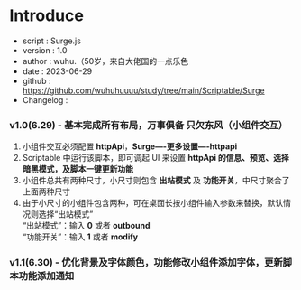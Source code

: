 # Introduce

 * script     : Surge.js
 * version    : 1.0
 * author     : wuhu.（50岁，来自大佬国的一点乐色
 * date       : 2023-06-29
 * github     : https://github.com/wuhuhuuuu/study/tree/main/Scriptable/Surge
 * Changelog  : 
### v1.0(6.29) - 基本完成所有布局，万事俱备 只欠东风（小组件交互）
1. 小组件交互必须配置 **httpApi**，**Surge—-更多设置—-httpapi**
2. Scriptable 中运行该脚本，即可调起 UI 来设置 **httpApi 的信息、预览、选择暗黑模式，及脚本一键更新功能**
3. 小组件总共有两种尺寸，小尺寸则包含 **出站模式** 及 **功能开关**，中尺寸聚合了上面两种尺寸
4. 由于小尺寸的小组件包含两种，可在桌面长按小组件输入参数来替换，默认情况则选择“出站模式”  
   “出站模式”：输入 **0** 或者 **outbound**  
   “功能开关”：输入 **1** 或者 **modify**
### v1.1(6.30) - 优化背景及字体颜色，功能修改小组件添加字体，更新脚本功能添加通知 